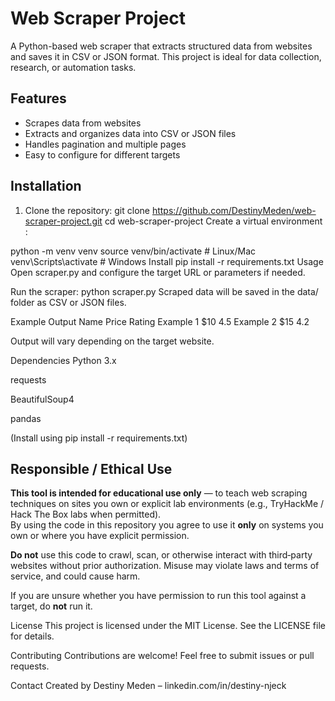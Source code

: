 # Web Scraper Project

A Python-based web scraper that extracts structured data from websites and saves it in CSV or JSON format. This project is ideal for data collection, research, or automation tasks.

## Features

- Scrapes data from  websites
- Extracts and organizes data into CSV or JSON files  
- Handles pagination and multiple pages   
- Easy to configure for different targets  

## Installation

1. Clone the repository:
git clone https://github.com/DestinyMeden/web-scraper-project.git
cd web-scraper-project
Create a virtual environment :

python -m venv venv
source venv/bin/activate  # Linux/Mac
venv\Scripts\activate     # Windows
Install
pip install -r requirements.txt
Usage
Open scraper.py and configure the target URL or parameters if needed.

Run the scraper:
python scraper.py
Scraped data will be saved in the data/ folder as CSV or JSON files.

Example Output
Name	Price	Rating
Example 1	$10	4.5
Example 2	$15	4.2

Output will vary depending on the target website.

Dependencies
Python 3.x

requests

BeautifulSoup4

pandas

(Install using pip install -r requirements.txt)

## Responsible / Ethical Use

**This tool is intended for educational use only** — to teach web scraping techniques on sites you own or explicit lab environments (e.g., TryHackMe / Hack The Box labs when permitted).  
By using the code in this repository you agree to use it **only** on systems you own or where you have explicit permission.

**Do not** use this code to crawl, scan, or otherwise interact with third‑party websites without prior authorization. Misuse may violate laws and terms of service, and could cause harm.

If you are unsure whether you have permission to run this tool against a target, do **not** run it.

License
This project is licensed under the MIT License. See the LICENSE file for details.

Contributing
Contributions are welcome! Feel free to submit issues or pull requests.

Contact
Created by Destiny Meden – linkedin.com/in/destiny-njeck
